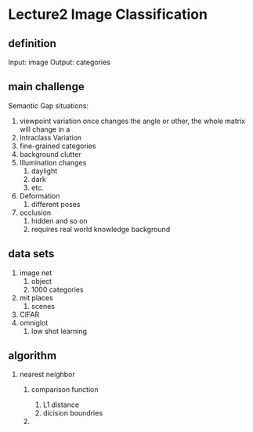 # Lecture2 Image Classification
## definition
Input: image
Output: categories
## main challenge
Semantic Gap 
situations:
1. viewpoint variation
    once changes the angle or other, the whole matrix will change in a 
2. Intraclass Variation
3. fine-grained categories
4. background clutter
5. Illumination changes
   1. daylight
   2. dark
   3. etc.
6. Deformation
   1. different poses
7. occlusion
   1. hidden and so on
   2. requires real world knowledge background

## data sets
1. image net
   1. object
   2. 1000 categories
2. mit places
   1. scenes
3. CIFAR
4. omniglot
   1. low shot learning

## algorithm
1. nearest neighbor
   1. comparison function
      1. L1 distance  
      2. dicision boundries
        
   2. 